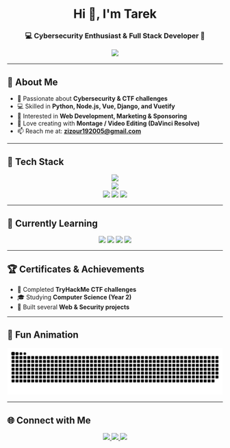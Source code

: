 <!-- Header مع صورة متحركة -->
<h1 align="center">Hi 👋, I'm Tarek</h1>
<h3 align="center">💻 Cybersecurity Enthusiast & Full Stack Developer 🚀</h3>

<p align="center">
  <img src="https://media.giphy.com/media/qgQUggAC3Pfv687qPC/giphy.gif" width="300"/>
</p>

---

## 🌟 About Me  
- 🔐 Passionate about **Cybersecurity & CTF challenges**  
- 💻 Skilled in **Python, Node.js, Vue, Django, and Vuetify**  
- 🎨 Interested in **Web Development, Marketing & Sponsoring**  
- 🎥 Love creating with **Montage / Video Editing (DaVinci Resolve)**  
- 📫 Reach me at: **zizour192005@gmail.com**

---

## 🚀 Tech Stack  

<p align="center">
  <img src="https://skillicons.dev/icons?i=python,nodejs,express,vue,vuetify,tailwind,js,html,css" />
  <br/>
  <img src="https://skillicons.dev/icons?i=django,github,git,chartjs,cpp,java,figma,photoshop" />
  <br/>
  <img src="https://img.shields.io/badge/Cybersecurity-%23000000.svg?&style=for-the-badge&logo=protonvpn&logoColor=00FF00" />
  <img src="https://img.shields.io/badge/Marketing-%23FF4500.svg?&style=for-the-badge&logo=googleads&logoColor=white" />
  <img src="https://img.shields.io/badge/Sponsoring-%23FF0000.svg?&style=for-the-badge&logo=adguard&logoColor=white" />
</p>

---

## 📖 Currently Learning  

<p align="center">
  <img src="https://img.shields.io/badge/Vuetify-%231867C0.svg?&style=for-the-badge&logo=vuetify&logoColor=white" />
  <img src="https://img.shields.io/badge/Pinia-%23ffd859.svg?&style=for-the-badge&logo=vue.js&logoColor=black" />
  <img src="https://img.shields.io/badge/Pusher-%236C47FF.svg?&style=for-the-badge&logo=pusher&logoColor=white" />
  <img src="https://img.shields.io/badge/Laravel-%23FF2D20.svg?&style=for-the-badge&logo=laravel&logoColor=white" />
</p>

---

## 🏆 Certificates & Achievements  

- 🥇 Completed **TryHackMe CTF challenges**  
- 🎓 Studying **Computer Science (Year 2)**  
- 🏅 Built several **Web & Security projects**  

---

## 🎯 Fun Animation  

<p align="center">
  <img src="https://raw.githubusercontent.com/Platane/snk/output/github-contribution-grid-snake.svg" />
</p>

---

## 🌐 Connect with Me  

<p align="center">
  <a href="https://linkedin.com/in/your-linkedin" target="_blank">
    <img src="https://img.shields.io/badge/LinkedIn-%230077B5.svg?&style=for-the-badge&logo=linkedin&logoColor=white" />
  </a>
  <a href="mailto:zizour192005@gmail.com">
    <img src="https://img.shields.io/badge/Gmail-D14836?&style=for-the-badge&logo=gmail&logoColor=white" />
  </a>
  <a href="https://github.com/zizou-123" target="_blank">
    <img src="https://img.shields.io/badge/GitHub-100000?&style=for-the-badge&logo=github&logoColor=white" />
  </a>
</p>
